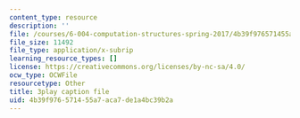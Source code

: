 ```yaml
---
content_type: resource
description: ''
file: /courses/6-004-computation-structures-spring-2017/4b39f976571455a7aca7de1a4bc39b2a_UW9k06c63ts.vtt
file_size: 11492
file_type: application/x-subrip
learning_resource_types: []
license: https://creativecommons.org/licenses/by-nc-sa/4.0/
ocw_type: OCWFile
resourcetype: Other
title: 3play caption file
uid: 4b39f976-5714-55a7-aca7-de1a4bc39b2a
---
```

